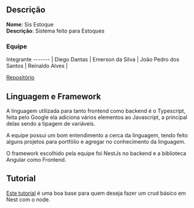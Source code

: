 ## Descrição

**Nome**: Sis Estoque <br>
**Descrição**: Sistema feito para Estoques

### Equipe

Integrante 
------- |
Diego Dantas |
Emerson da Silva |
João Pedro dos Santos |
Reinaldo Alves |


[Repositório](https://github.com/joaosantosmedeiros/sis-estoque)

## Linguagem e Framework

A linguagem utilizada para tanto frontend como backend é o Typescript, feita pelo Google ela adiciona vários elementos ao Javascript, a principal delas sendo a tipagem de variáveis.

A equipe possui um bom entendimento a cerca da linguagem, tendo feito alguns projetos para portfólio e agregar no conhecimento da linguagem.

O framework escolhido pela equipe foi NestJs no backend e a biblioteca Angular como Frontend.

## Tutorial

[Este tutorial](https://www.youtube.com/playlist?list=PL3rZmjd47DtBTb0BJ5Qn_bcjyRfgTOsI7) é uma boa base para quem deseja fazer um crud básico em Nest com o node.
